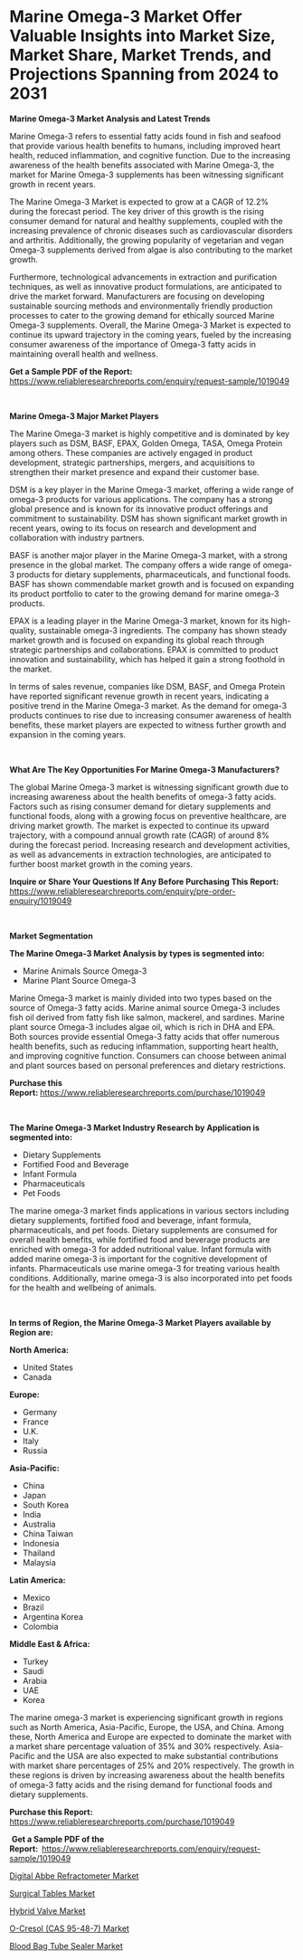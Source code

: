 <p><h1>Marine Omega-3 Market Offer Valuable Insights into Market Size, Market Share, Market Trends, and Projections Spanning from 2024 to 2031</h1></p><p><strong>Marine Omega-3 Market Analysis and Latest Trends</strong></p>
<p><p>Marine Omega-3 refers to essential fatty acids found in fish and seafood that provide various health benefits to humans, including improved heart health, reduced inflammation, and cognitive function. Due to the increasing awareness of the health benefits associated with Marine Omega-3, the market for Marine Omega-3 supplements has been witnessing significant growth in recent years.</p><p>The Marine Omega-3 Market is expected to grow at a CAGR of 12.2% during the forecast period. The key driver of this growth is the rising consumer demand for natural and healthy supplements, coupled with the increasing prevalence of chronic diseases such as cardiovascular disorders and arthritis. Additionally, the growing popularity of vegetarian and vegan Omega-3 supplements derived from algae is also contributing to the market growth.</p><p>Furthermore, technological advancements in extraction and purification techniques, as well as innovative product formulations, are anticipated to drive the market forward. Manufacturers are focusing on developing sustainable sourcing methods and environmentally friendly production processes to cater to the growing demand for ethically sourced Marine Omega-3 supplements. Overall, the Marine Omega-3 Market is expected to continue its upward trajectory in the coming years, fueled by the increasing consumer awareness of the importance of Omega-3 fatty acids in maintaining overall health and wellness.</p></p>
<p><strong>Get a Sample PDF of the Report:&nbsp;</strong> <a href="https://www.reliableresearchreports.com/enquiry/request-sample/1019049">https://www.reliableresearchreports.com/enquiry/request-sample/1019049</a></p>
<p>&nbsp;</p>
<p><strong>Marine Omega-3 Major Market Players</strong></p>
<p><p>The Marine Omega-3 market is highly competitive and is dominated by key players such as DSM, BASF, EPAX, Golden Omega, TASA, Omega Protein among others. These companies are actively engaged in product development, strategic partnerships, mergers, and acquisitions to strengthen their market presence and expand their customer base.</p><p>DSM is a key player in the Marine Omega-3 market, offering a wide range of omega-3 products for various applications. The company has a strong global presence and is known for its innovative product offerings and commitment to sustainability. DSM has shown significant market growth in recent years, owing to its focus on research and development and collaboration with industry partners.</p><p>BASF is another major player in the Marine Omega-3 market, with a strong presence in the global market. The company offers a wide range of omega-3 products for dietary supplements, pharmaceuticals, and functional foods. BASF has shown commendable market growth and is focused on expanding its product portfolio to cater to the growing demand for marine omega-3 products.</p><p>EPAX is a leading player in the Marine Omega-3 market, known for its high-quality, sustainable omega-3 ingredients. The company has shown steady market growth and is focused on expanding its global reach through strategic partnerships and collaborations. EPAX is committed to product innovation and sustainability, which has helped it gain a strong foothold in the market.</p><p>In terms of sales revenue, companies like DSM, BASF, and Omega Protein have reported significant revenue growth in recent years, indicating a positive trend in the Marine Omega-3 market. As the demand for omega-3 products continues to rise due to increasing consumer awareness of health benefits, these market players are expected to witness further growth and expansion in the coming years.</p></p>
<p>&nbsp;</p>
<p><strong>What Are The Key Opportunities For Marine Omega-3 Manufacturers?</strong></p>
<p><p>The global Marine Omega-3 market is witnessing significant growth due to increasing awareness about the health benefits of omega-3 fatty acids. Factors such as rising consumer demand for dietary supplements and functional foods, along with a growing focus on preventive healthcare, are driving market growth. The market is expected to continue its upward trajectory, with a compound annual growth rate (CAGR) of around 8% during the forecast period. Increasing research and development activities, as well as advancements in extraction technologies, are anticipated to further boost market growth in the coming years.</p></p>
<p><strong>Inquire or Share Your Questions If Any Before Purchasing This Report:</strong> <a href="https://www.reliableresearchreports.com/enquiry/pre-order-enquiry/1019049">https://www.reliableresearchreports.com/enquiry/pre-order-enquiry/1019049</a></p>
<p>&nbsp;</p>
<p><strong>Market Segmentation</strong></p>
<p><strong>The Marine Omega-3 Market Analysis by types is segmented into:</strong></p>
<p><ul><li>Marine Animals Source Omega-3</li><li>Marine Plant Source Omega-3</li></ul></p>
<p><p>Marine Omega-3 market is mainly divided into two types based on the source of Omega-3 fatty acids. Marine animal source Omega-3 includes fish oil derived from fatty fish like salmon, mackerel, and sardines. Marine plant source Omega-3 includes algae oil, which is rich in DHA and EPA. Both sources provide essential Omega-3 fatty acids that offer numerous health benefits, such as reducing inflammation, supporting heart health, and improving cognitive function. Consumers can choose between animal and plant sources based on personal preferences and dietary restrictions.</p></p>
<p><strong>Purchase this Report:&nbsp;</strong><a href="https://www.reliableresearchreports.com/purchase/1019049">https://www.reliableresearchreports.com/purchase/1019049</a></p>
<p>&nbsp;</p>
<p><strong>The Marine Omega-3 Market Industry Research by Application is segmented into:</strong></p>
<p><ul><li>Dietary Supplements</li><li>Fortified Food and Beverage</li><li>Infant Formula</li><li>Pharmaceuticals</li><li>Pet Foods</li></ul></p>
<p><p>The marine omega-3 market finds applications in various sectors including dietary supplements, fortified food and beverage, infant formula, pharmaceuticals, and pet foods. Dietary supplements are consumed for overall health benefits, while fortified food and beverage products are enriched with omega-3 for added nutritional value. Infant formula with added marine omega-3 is important for the cognitive development of infants. Pharmaceuticals use marine omega-3 for treating various health conditions. Additionally, marine omega-3 is also incorporated into pet foods for the health and wellbeing of animals.</p></p>
<p>&nbsp;</p>
<p><strong>In terms of Region, the Marine Omega-3 Market Players available by Region are:</strong></p>
<p>
    <p> <strong> North America: </strong>
        <ul>
            <li>United States</li>
            <li>Canada</li>
        </ul>
        </p> 
    <p> <strong> Europe: </strong>
        <ul>
            <li>Germany</li>
            <li>France</li>
            <li>U.K.</li>
            <li>Italy</li>
            <li>Russia</li>
        </ul>
        </p> 
    <p> <strong> Asia-Pacific: </strong>
        <ul>
            <li>China</li>
            <li>Japan</li>
            <li>South Korea</li>
            <li>India</li>
            <li>Australia</li>
            <li>China Taiwan</li>
            <li>Indonesia</li>
            <li>Thailand</li>
            <li>Malaysia</li>
        </ul>
        </p> 
    <p> <strong> Latin America: </strong>
        <ul>
            <li>Mexico</li>
            <li>Brazil</li>
            <li>Argentina Korea</li>
            <li>Colombia</li>
        </ul>
        </p> 
    <p> <strong> Middle East & Africa: </strong>
        <ul>
            <li>Turkey</li>
            <li>Saudi</li>
            <li>Arabia</li>
            <li>UAE</li>
            <li>Korea</li>
        </ul>
    </p>
    </p>
<p><p>The marine omega-3 market is experiencing significant growth in regions such as North America, Asia-Pacific, Europe, the USA, and China. Among these, North America and Europe are expected to dominate the market with a market share percentage valuation of 35% and 30% respectively. Asia-Pacific and the USA are also expected to make substantial contributions with market share percentages of 25% and 20% respectively. The growth in these regions is driven by increasing awareness about the health benefits of omega-3 fatty acids and the rising demand for functional foods and dietary supplements.</p></p>
<p><strong>Purchase this Report: </strong><a href="https://www.reliableresearchreports.com/purchase/1019049">https://www.reliableresearchreports.com/purchase/1019049</a></p>
<p>&nbsp;<strong>Get a Sample PDF of the Report:&nbsp;&nbsp;</strong><a href="https://www.reliableresearchreports.com/enquiry/request-sample/1019049">https://www.reliableresearchreports.com/enquiry/request-sample/1019049</a></p>
<p><strong></strong></p>
<p><p><a href="https://medium.com/p/1e75e2616ede/edit">Digital Abbe Refractometer Market</a></p><p><a href="https://github.com/RickHolmes3/Market-Research-Report-List-3/blob/main/surgical-tables-market.md">Surgical Tables Market</a></p><p><a href="https://medium.com/@patriciaknight1961/decoding-hybrid-valve-market-metrics-market-share-trends-and-growth-patterns-91982daca1fa">Hybrid Valve Market</a></p><p><a href="https://github.com/Alonsoolds3wq1d81czn8rbol/Market-Research-Report-List-1/blob/main/o-cresol-cas-95-48-7-market.md">O-Cresol (CAS 95-48-7) Market</a></p><p><a href="https://medium.com/@lisastevens48/blood-bag-tube-sealer-market-competitive-analysis-market-trends-and-forecast-to-2031-d48bbbba5f57">Blood Bag Tube Sealer Market</a></p></p>